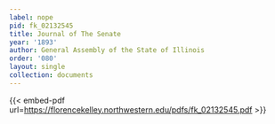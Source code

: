 ```yaml
---
label: nope
pid: fk_02132545
title: Journal of The Senate
year: '1893'
author: General Assembly of the State of Illinois
order: '080'
layout: single
collection: documents
---
```



{{< embed-pdf url=https://florencekelley.northwestern.edu/pdfs/fk_02132545.pdf >}}